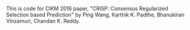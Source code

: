 This is code for CIKM 2016 paper, "CRISP: Consensus Regularized Selection based Prediction" by Ping Wang, Karthik K. Padthe, Bhanukiran Vinzamuri, Chandan K. Reddy.
